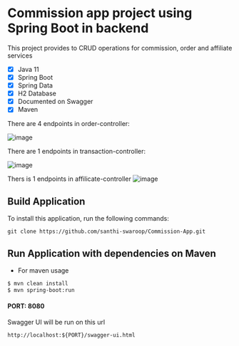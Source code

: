 
# Commission app project using Spring Boot in backend

This project provides to CRUD operations for commission, order and affiliate services

- [x] Java 11
- [x] Spring Boot
- [x] Spring Data
- [x] H2 Database
- [x] Documented on Swagger
- [x] Maven

There are 4 endpoints in order-controller:

![image](https://github.com/sivasaikarthik/commission-app/assets/63104783/1617b692-8ee7-4e14-9e05-6d4315f006d4)



There are 1 endpoints in transaction-controller:

![image](https://github.com/sivasaikarthik/commission-app/assets/63104783/e475e8a2-cc0c-4274-94b6-769d12294538)

Thers is 1 endpoints in affilicate-controller
![image](https://github.com/sivasaikarthik/commission-app/assets/63104783/d13581e5-4845-458c-a18e-be2ccd742ab7)



## Build Application

To install this application, run the following commands:

```git
git clone https://github.com/santhi-swaroop/Commission-App.git
```

<!--- 

## Test Application

You can run unit tests in `src/test/java/com/commission`

--->
## Run Application with dependencies on Maven

- For maven usage

```xml
$ mvn clean install
$ mvn spring-boot:run
```

#### PORT: 8080

Swagger UI will be run on this url

`http://localhost:${PORT}/swagger-ui.html`
